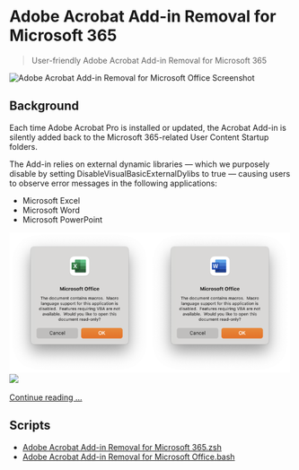 # Adobe Acrobat Add-in Removal for Microsoft 365

> User-friendly Adobe Acrobat Add-in Removal for Microsoft 365

![Adobe Acrobat Add-in Removal for Microsoft Office Screenshot](images/Adobe%20Acrobat%20Add-in%20Removal%20for%20Microsoft%20Office%20Screenshot.png)

## Background

Each time Adobe Acrobat Pro is installed or updated, the Acrobat Add-in is silently added back to the Microsoft 365-related User Content Startup folders.

The Add-in relies on external dynamic libraries — which we purposely disable by setting DisableVisualBasicExternalDylibs to true — causing users to observe error messages in the following applications:
- Microsoft Excel
- Microsoft Word
- Microsoft PowerPoint

<img src="images/Error%20Excel.png" width="250"><img src="images/Error%20Word.png" width="250"><br />
<img src="images/Error%2032815.png" width="250">

[Continue reading …](https://snelson.us/2024/09/user-friendly-adobe-acrobat-add-in-removal-for-microsoft-365/)

## Scripts
- [Adobe Acrobat Add-in Removal for Microsoft 365.zsh](Adobe%20Acrobat%20Add-in%20Removal%20for%20Microsoft%20365.zsh)
- [Adobe Acrobat Add-in Removal for Microsoft Office.bash](Adobe%20Acrobat%20Add-in%20Removal%20for%20Microsoft%20Office.bash)
